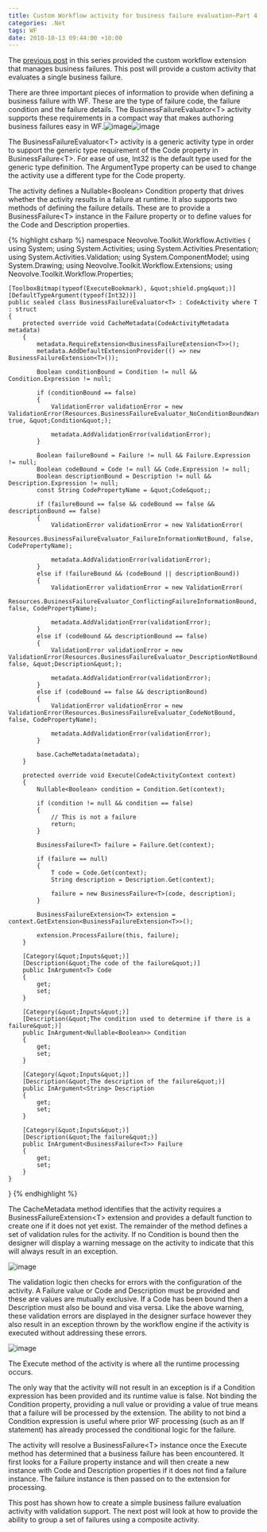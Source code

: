 ```yaml
---
title: Custom Workflow activity for business failure evaluation–Part 4
categories: .Net
tags: WF
date: 2010-10-13 09:44:00 +10:00
---
```


The [previous post][0] in this series provided the custom workflow extension that manages business failures. This post will provide a custom activity that evaluates a single business failure.

There are three important pieces of information to provide when defining a business failure with WF. These are the type of failure code, the failure condition and the failure details. The BusinessFailureEvaluator&lt;T&gt; activity supports these requirements in a compact way that makes authoring business failures easy in WF.![image][1]![image][2]

The BusinessFailureEvaluator&lt;T&gt; activity is a generic activity type in order to support the generic type requirement of the Code property in BusinessFailure&lt;T&gt;. For ease of use, Int32 is the default type used for the generic type definition. The ArgumentType property can be used to change the activity use a different type for the Code property.

<!--more-->

The activity defines a Nullable&lt;Boolean&gt; Condition property that drives whether the activity results in a failure at runtime. It also supports two methods of defining the failure details. These are to provide a BusinessFailure&lt;T&gt; instance in the Failure property or to define values for the Code and Description properties.

{% highlight csharp %}
namespace Neovolve.Toolkit.Workflow.Activities
{
    using System;
    using System.Activities;
    using System.Activities.Presentation;
    using System.Activities.Validation;
    using System.ComponentModel;
    using System.Drawing;
    using Neovolve.Toolkit.Workflow.Extensions;
    using Neovolve.Toolkit.Workflow.Properties;
     
    [ToolboxBitmap(typeof(ExecuteBookmark), &quot;shield.png&quot;)]
    [DefaultTypeArgument(typeof(Int32))]
    public sealed class BusinessFailureEvaluator<T> : CodeActivity where T : struct
    {
        protected override void CacheMetadata(CodeActivityMetadata metadata)
        {
            metadata.RequireExtension<BusinessFailureExtension<T>>();
            metadata.AddDefaultExtensionProvider(() => new BusinessFailureExtension<T>());
    
            Boolean conditionBound = Condition != null && Condition.Expression != null;
    
            if (conditionBound == false)
            {
                ValidationError validationError = new ValidationError(Resources.BusinessFailureEvaluator_NoConditionBoundWarning, true, &quot;Condition&quot;);
    
                metadata.AddValidationError(validationError);
            }
    
            Boolean failureBound = Failure != null && Failure.Expression != null;
            Boolean codeBound = Code != null && Code.Expression != null;
            Boolean descriptionBound = Description != null && Description.Expression != null;
            const String CodePropertyName = &quot;Code&quot;;
    
            if (failureBound == false && codeBound == false && descriptionBound == false)
            {
                ValidationError validationError = new ValidationError(
                    Resources.BusinessFailureEvaluator_FailureInformationNotBound, false, CodePropertyName);
    
                metadata.AddValidationError(validationError);
            }
            else if (failureBound && (codeBound || descriptionBound))
            {
                ValidationError validationError = new ValidationError(
                    Resources.BusinessFailureEvaluator_ConflictingFailureInformationBound, false, CodePropertyName);
    
                metadata.AddValidationError(validationError);
            }
            else if (codeBound && descriptionBound == false)
            {
                ValidationError validationError = new ValidationError(Resources.BusinessFailureEvaluator_DescriptionNotBound, false, &quot;Description&quot;);
    
                metadata.AddValidationError(validationError);
            }
            else if (codeBound == false && descriptionBound)
            {
                ValidationError validationError = new ValidationError(Resources.BusinessFailureEvaluator_CodeNotBound, false, CodePropertyName);
    
                metadata.AddValidationError(validationError);
            }
    
            base.CacheMetadata(metadata);
        }
    
        protected override void Execute(CodeActivityContext context)
        {
            Nullable<Boolean> condition = Condition.Get(context);
    
            if (condition != null && condition == false)
            {
                // This is not a failure
                return;
            }
    
            BusinessFailure<T> failure = Failure.Get(context);
    
            if (failure == null)
            {
                T code = Code.Get(context);
                String description = Description.Get(context);
    
                failure = new BusinessFailure<T>(code, description);
            }
    
            BusinessFailureExtension<T> extension = context.GetExtension<BusinessFailureExtension<T>>();
    
            extension.ProcessFailure(this, failure);
        }
    
        [Category(&quot;Inputs&quot;)]
        [Description(&quot;The code of the failure&quot;)]
        public InArgument<T> Code
        {
            get;
            set;
        }
    
        [Category(&quot;Inputs&quot;)]
        [Description(&quot;The condition used to determine if there is a failure&quot;)]
        public InArgument<Nullable<Boolean>> Condition
        {
            get;
            set;
        }
    
        [Category(&quot;Inputs&quot;)]
        [Description(&quot;The description of the failure&quot;)]
        public InArgument<String> Description
        {
            get;
            set;
        }
    
        [Category(&quot;Inputs&quot;)]
        [Description(&quot;The failure&quot;)]
        public InArgument<BusinessFailure<T>> Failure
        {
            get;
            set;
        }
    }
}
{% endhighlight %}

The CacheMetadata method identifies that the activity requires a BusinessFailureExtension&lt;T&gt; extension and provides a default function to create one if it does not yet exist. The remainder of the method defines a set of validation rules for the activity. If no Condition is bound then the designer will display a warning message on the activity to indicate that this will always result in an exception.

![image][3]

The validation logic then checks for errors with the configuration of the activity. A Failure value or Code and Description must be provided and these are values are mutually exclusive. If a Code has been bound then a Description must also be bound and visa versa. Like the above warning, these validation errors are displayed in the designer surface however they also result in an exception thrown by the workflow engine if the activity is executed without addressing these errors.

![image][4]

The Execute method of the activity is where all the runtime processing occurs. 

The only way that the activity will not result in an exception is if a Condition expression has been provided and its runtime value is false. Not binding the Condition property, providing a null value or providing a value of true means that a failure will be processed by the extension. The ability to not bind a Condition expression is useful where prior WF processing (such as an If statement) has already processed the conditional logic for the failure.

The activity will resolve a BusinessFailure&lt;T&gt; instance once the Execute method has determined that a business failure has been encountered. It first looks for a Failure property instance and will then create a new instance with Code and Description properties if it does not find a failure instance. The failure instance is then passed on to the extension for processing.

This post has shown how to create a simple business failure evaluation activity with validation support. The next post will look at how to provide the ability to group a set of failures using a composite activity.

[0]: /2010/10/12/custom-workflow-activity-for-business-failure-evaluatione28093part-3/
[1]: /files/image_46.png
[2]: /files/image_47.png
[3]: /files/image_48.png
[4]: /files/image_49.png
